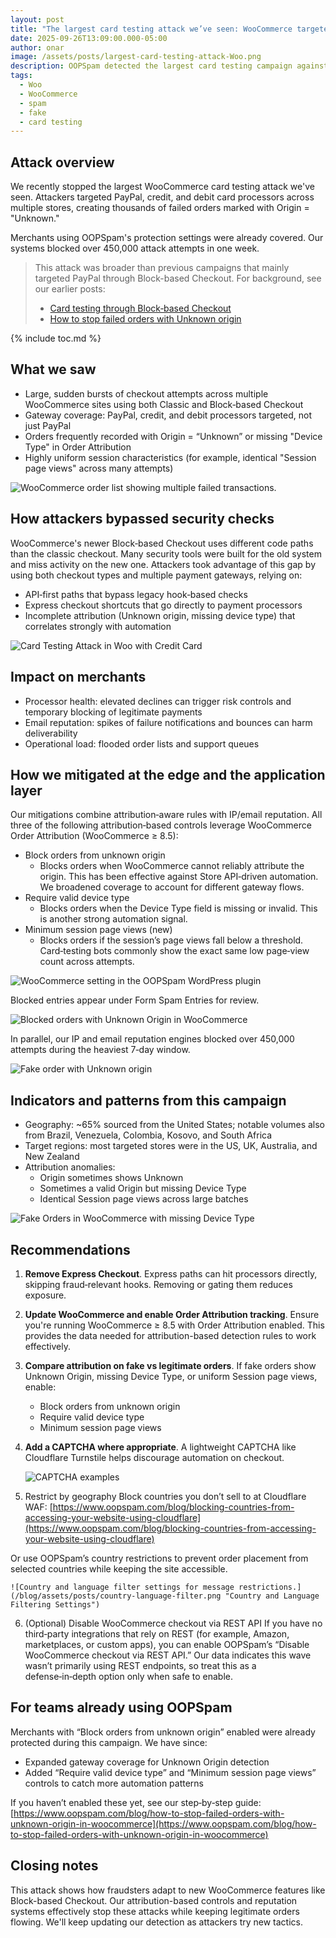 ```yaml
---
layout: post
title: "The largest card testing attack we’ve seen: WooCommerce targeted across all payment gateways"
date: 2025-09-26T13:09:00.000-05:00
author: onar
image: /assets/posts/largest-card-testing-attack-Woo.png
description: OOPSpam detected the largest card testing campaign against WooCommerce, targeting PayPal plus credit and debit gateways. Here’s what happened and how we mitigated it.
tags:
  - Woo
  - WooCommerce
  - spam
  - fake
  - card testing
---
```



## Attack overview

We recently stopped the largest WooCommerce card testing attack we've seen. Attackers targeted PayPal, credit, and debit card processors across multiple stores, creating thousands of failed orders marked with Origin = "Unknown."

Merchants using OOPSpam's protection settings were already covered. Our systems blocked over 450,000 attack attempts in one week.

> This attack was broader than previous campaigns that mainly targeted PayPal through Block-based Checkout. For background, see our earlier posts:
> - [Card testing through Block‑based Checkout](https://www.oopspam.com/blog/card-testing-attacks-a-new-threat-vector-through-woocommerce-block-based-checkout)
> - [How to stop failed orders with Unknown origin](https://www.oopspam.com/blog/how-to-stop-failed-orders-with-unknown-origin-in-woocommerce)

{% include toc.md %}

## What we saw

- Large, sudden bursts of checkout attempts across multiple WooCommerce sites using both Classic and Block‑based Checkout
- Gateway coverage: PayPal, credit, and debit processors targeted, not just PayPal
- Orders frequently recorded with Origin = “Unknown” or missing "Device Type" in Order Attribution
- Highly uniform session characteristics (for example, identical "Session page views" across many attempts)

![WooCommerce order list showing multiple failed transactions.](/blog/assets/posts/multiple-failed-orders.png "WooCommerce Failed Orders List")


## How attackers bypassed security checks

WooCommerce's newer Block‑based Checkout uses different code paths than the classic checkout. Many security tools were built for the old system and miss activity on the new one. Attackers took advantage of this gap by using both checkout types and multiple payment gateways, relying on:

- API‑first paths that bypass legacy hook‑based checks
- Express checkout shortcuts that go directly to payment processors
- Incomplete attribution (Unknown origin, missing device type) that correlates strongly with automation

![Card Testing Attack in Woo with Credit Card](/blog/assets/posts/card-testing-with-credit-card.png "Card Testing Attack in Woo with Credit Card")


## Impact on merchants

- Processor health: elevated declines can trigger risk controls and temporary blocking of legitimate payments
- Email reputation: spikes of failure notifications and bounces can harm deliverability
- Operational load: flooded order lists and support queues


## How we mitigated at the edge and the application layer

Our mitigations combine attribution‑aware rules with IP/email reputation. All three of the following attribution‑based controls leverage WooCommerce Order Attribution (WooCommerce ≥ 8.5):

- Block orders from unknown origin
  - Blocks orders when WooCommerce cannot reliably attribute the origin. This has been effective against Store API‑driven automation. We broadened coverage to account for different gateway flows.
- Require valid device type
  - Blocks orders when the Device Type field is missing or invalid. This is another strong automation signal.
- Minimum session page views (new)
  - Blocks orders if the session’s page views fall below a threshold. Card‑testing bots commonly show the exact same low page‑view count across attempts.

![WooCommerce setting in the OOPSpam WordPress plugin](/blog/assets/posts/oopspam-woo.png "WooCommerce setting in the OOPSpam WordPress plugin")

Blocked entries appear under Form Spam Entries for review.

![Blocked orders with Unknown Origin in WooCommerce](/blog/assets/posts/screenshot-2025-01-10-at-11.40.04 am.png "Blocked orders with Unknown Origin in WooCommerce")

In parallel, our IP and email reputation engines blocked over 450,000 attempts during the heaviest 7‑day window.

![Fake order with Unknown origin](/blog/assets/posts/fakeorder_woo.png "Fake order with Unknown origin")


## Indicators and patterns from this campaign

- Geography: ~65% sourced from the United States; notable volumes also from Brazil, Venezuela, Colombia, Kosovo, and South Africa
- Target regions: most targeted stores were in the US, UK, Australia, and New Zealand
- Attribution anomalies:
  - Origin sometimes shows Unknown
  - Sometimes a valid Origin but missing Device Type
  - Identical Session page views across large batches

![Fake Orders in WooCommerce with missing Device Type](/blog/assets/posts/fake_order_woo_without_devicetype.png "Failed Orders in WooCommerce with missing Device Type")

## Recommendations

1. **Remove Express Checkout**.
  Express paths can hit processors directly, skipping fraud‑relevant hooks. Removing or gating them reduces exposure.
1. **Update WooCommerce and enable Order Attribution tracking**.
  Ensure you're running WooCommerce ≥ 8.5 with Order Attribution enabled. This provides the data needed for attribution-based detection rules to work effectively.
2. **Compare attribution on fake vs legitimate orders**.
    If fake orders show Unknown Origin, missing Device Type, or uniform Session page views, enable:
    - Block orders from unknown origin
    - Require valid device type
    - Minimum session page views
3. **Add a CAPTCHA where appropriate**.
    A lightweight CAPTCHA like Cloudflare Turnstile helps discourage automation on checkout.

    ![CAPTCHA examples](/blog/assets/posts/captcha.webp "CAPTCHA examples")
4. Restrict by geography
  Block countries you don’t sell to at Cloudflare WAF: [https://www.oopspam.com/blog/blocking-countries-from-accessing-your-website-using-cloudflare](https://www.oopspam.com/blog/blocking-countries-from-accessing-your-website-using-cloudflare)

  Or use OOPSpam’s country restrictions to prevent order placement from selected countries while keeping the site accessible.

    ![Country and language filter settings for message restrictions.](/blog/assets/posts/country-language-filter.png "Country and Language Filtering Settings")

6. (Optional) Disable WooCommerce checkout via REST API
  If you have no third‑party integrations that rely on REST (for example, Amazon, marketplaces, or custom apps), you can enable OOPSpam’s “Disable WooCommerce checkout via REST API.” Our data indicates this wave wasn’t primarily using REST endpoints, so treat this as a defense‑in‑depth option only when safe to enable.

## For teams already using OOPSpam

Merchants with “Block orders from unknown origin” enabled were already protected during this campaign. We have since:

- Expanded gateway coverage for Unknown Origin detection
- Added “Require valid device type” and “Minimum session page views” controls to catch more automation patterns

If you haven’t enabled these yet, see our step‑by‑step guide: [https://www.oopspam.com/blog/how-to-stop-failed-orders-with-unknown-origin-in-woocommerce](https://www.oopspam.com/blog/how-to-stop-failed-orders-with-unknown-origin-in-woocommerce)

## Closing notes

This attack shows how fraudsters adapt to new WooCommerce features like Block-based Checkout. Our attribution-based controls and reputation systems effectively stop these attacks while keeping legitimate orders flowing. We'll keep updating our detection as attackers try new tactics.